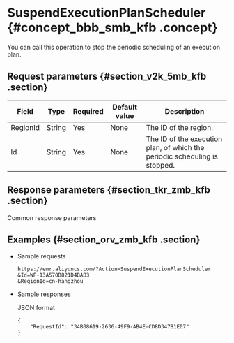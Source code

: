 # SuspendExecutionPlanScheduler {#concept_bbb_smb_kfb .concept}

You can call this operation to stop the periodic scheduling of an execution plan.

## Request parameters {#section_v2k_5mb_kfb .section}

|Field|Type|Required|Default value|Description|
|-----|----|--------|-------------|-----------|
|RegionId|String|Yes|None|The ID of the region.|
|Id|String|Yes|None|The ID of the execution plan, of which the periodic scheduling is stopped.|

## Response parameters {#section_tkr_zmb_kfb .section}

Common response parameters

## Examples {#section_orv_zmb_kfb .section}

-   Sample requests

    ```
    https://emr.aliyuncs.com/?Action=SuspendExecutionPlanScheduler
    &Id=WF-13A570B821D4BAB3
    &RegionId=cn-hangzhou
    ```

-   Sample responses

    JSON format

    ```
    {
        "RequestId": "34B08619-2636-49F9-AB4E-CD8D347B1E07"
    }
    ```


